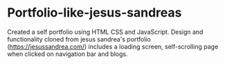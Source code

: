 # Portfolio-like-jesus-sandreas
Created a self portfolio using HTML CSS and JavaScript.
Design and functionality cloned from jesus sandrea's portfolio (https://jesussandrea.com/)
includes a loading screen, self-scrolling page when clicked on navigation bar and blogs.
